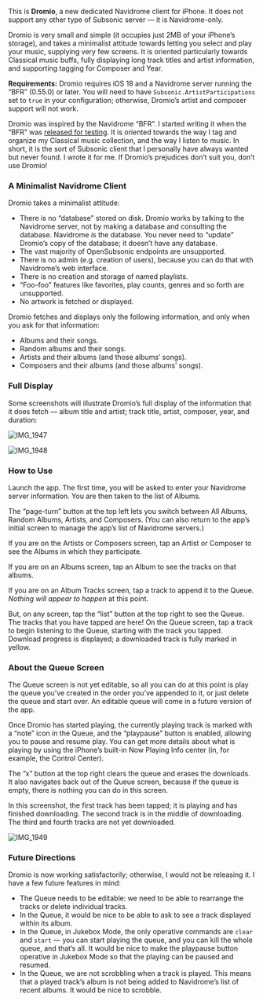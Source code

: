 This is **Dromio**, a new dedicated Navidrome client for iPhone. It does not support any other type of Subsonic server — it is Navidrome-only.

Dromio is very small and simple (it occupies just 2MB of your iPhone’s storage), and takes a minimalist attitude towards letting you select and play your music, supplying very few screens. It is oriented particularly towards Classical music buffs, fully displaying long track titles and artist information, and supporting tagging for Composer and Year.

**Requirements:** Dromio requires iOS 18 and a Navidrome server running  the “BFR” (0.55.0) or later. You will need to have `Subsonic.ArtistParticipations` set to `true` in your configuration; otherwise, Dromio’s artist and composer support will not work.

Dromio was inspired by the Navidrome “BFR”. I started writing it when the “BFR” was [released for testing](https://github.com/navidrome/navidrome/discussions/3676). It is oriented towards the way I tag and organize my Classical music collection, and the way I listen to music. In short, it is the sort of Subsonic client that I personally have always wanted but never found. I wrote it for me. If Dromio’s prejudices don’t suit you, don’t use Dromio!

### A Minimalist Navidrome Client

Dromio takes a minimalist attitude:

- There is no “database” stored on disk. Dromio works by talking to the Navidrome server, not by making a database and consulting the database. Navidrome _is_ the database. You never need to “update” Dromio’s copy of the database; it doesn’t have any database.
- The vast majority of OpenSubsonic endpoints are unsupported.
- There is no admin (e.g. creation of users), because you can do that with Navidrome’s web interface.
- There is no creation and storage of named playlists.
- “Foo-foo” features like favorites, play counts, genres and so forth are unsupported. 
- No artwork is fetched or displayed.

Dromio fetches and displays only the following information, and only when you ask for that information:

* Albums and their songs.
* Random albums and their songs.
* Artists and their albums (and those albums’ songs).
* Composers and their albums (and those albums’ songs).

### Full Display

Some screenshots will illustrate Dromio’s full display of the information that it does fetch — album title and artist; track title, artist, composer, year, and duration:

![IMG_1947](https://github.com/user-attachments/assets/5e6d48ad-7e57-4803-b385-8777e88aa649)

![IMG_1948](https://github.com/user-attachments/assets/d5faf534-9345-47f3-8162-b58b4cce549d)

### How to Use

Launch the app. The first time, you will be asked to enter your Navidrome server information. You are then taken to the list of Albums.

The “page-turn” button at the top left lets you switch between All Albums, Random Albums, Artists, and Composers. (You can also return to the app’s initial screen to manage the app’s list of Navidrome servers.)

If you are on the Artists or Composers screen, tap an Artist or Composer to see the Albums in which they participate.

If you are on an Albums screen, tap an Album to see the tracks on that albums.

If you are on an Album Tracks screen, tap a track to append it to the Queue. _Nothing will appear to happen_ at this point.

But, on any screen, tap the “list” button at the top right to see the Queue. The tracks that you have tapped are here! On the Queue screen, tap a track to begin listening to the Queue, starting with the track you tapped. Download progress is displayed; a downloaded track is fully marked in yellow.

### About the Queue Screen

The Queue screen is not yet editable, so all you can do at this point is play the queue you’ve created in the order you’ve appended to it, or just delete the queue and start over. An editable queue will come in a future version of the app.

Once Dromio has started playing, the currently playing track is marked with a “note” icon in the Queue, and the “playpause” button is enabled, allowing you to pause and resume play. You can get more details about what is playing by using the iPhone’s built-in Now Playing Info center (in, for example, the Control Center).

The “x” button at the top right clears the queue and erases the downloads. It also navigates back out of the Queue screen, because if the queue is empty, there is nothing you can do in this screen.

In this screenshot, the first track has been tapped; it is playing and has finished downloading. The second track is in the middle of downloading. The third and fourth tracks are not yet downloaded.

![IMG_1949](https://github.com/user-attachments/assets/348e11f2-160a-4bad-92e2-58fdfb122044)

### Future Directions

Dromio is now working satisfactorily; otherwise, I would not be releasing it. I have a few future features in mind:

* The Queue needs to be editable: we need to be able to rearrange the tracks or delete individual tracks.
* In the Queue, it would be nice to be able to ask to see a track displayed within its album.
* In the Queue, in Jukebox Mode, the only operative commands are `clear` and `start` — you can start playing the queue, and you can kill the whole queue, and that’s all. It would be nice to make the playpause button operative in Jukebox Mode so that the playing can be paused and resumed.
* In the Queue, we are not scrobbling when a track is played. This means that a played track’s album is not being added to Navidrome’s list of recent albums. It would be nice to scrobble.

